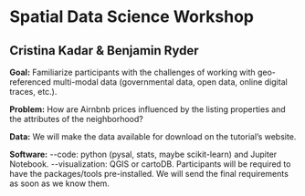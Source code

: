 # Spatial Data Science Workshop
## Cristina Kadar & Benjamin Ryder

**Goal:** Familiarize participants with the challenges of working with geo-referenced multi-modal data (governmental data, open data, online digital traces, etc.).

**Problem:** How are Airnbnb prices influenced by the listing properties and the attributes of the neighborhood?
 
**Data:** We will make the data available for download on the tutorial’s website.
 
**Software:**
--code: python (pysal, stats, maybe scikit-learn) and Jupiter Notebook.
--visualization: QGIS or cartoDB.
Participants will be required to have the packages/tools pre-installed. We will send the final requirements as soon as we know them.
